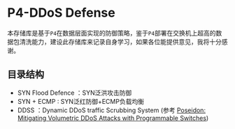 # P4-DDoS Defense

本存储库是基于`P4`在数据层面实现的防御策略，鉴于`P4`部署在交换机上超高的数据包清洗能力，建设此存储库来记录自身学习，如果各位能提供意见，我将十分感谢。



## 目录结构

* SYN Flood Defence ：SYN泛洪攻击防御
* SYN + ECMP : SYN泛红防御+ECMP负载均衡
* DDSS ：Dynamic DDoS traffic Scrubbing System (参考 [Poseidon: Mitigating Volumetric DDoS Attacks with Programmable Switches](https://www.ndss-symposium.org/ndss-paper/poseidon-mitigating-volumetric-ddos-attacks-with-programmable-switches/))
